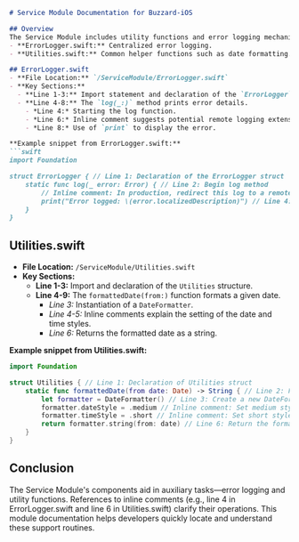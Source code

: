 ```markdown
# Service Module Documentation for Buzzard-iOS

## Overview
The Service Module includes utility functions and error logging mechanisms that support application-wide tasks. The key files are:
- **ErrorLogger.swift:** Centralized error logging.
- **Utilities.swift:** Common helper functions such as date formatting.

## ErrorLogger.swift
- **File Location:** `/ServiceModule/ErrorLogger.swift`
- **Key Sections:**
  - **Line 1-3:** Import statement and declaration of the `ErrorLogger` structure.
  - **Line 4-8:** The `log(_:)` method prints error details.
    - *Line 4:* Starting the log function.
    - *Line 6:* Inline comment suggests potential remote logging extension.
    - *Line 8:* Use of `print` to display the error.

**Example snippet from ErrorLogger.swift:**
```swift
import Foundation

struct ErrorLogger { // Line 1: Declaration of the ErrorLogger struct
    static func log(_ error: Error) { // Line 2: Begin log method
        // Inline comment: In production, redirect this log to a remote logging service.
        print("Error logged: \(error.localizedDescription)") // Line 4: Output error description to console
    }
}
```

## Utilities.swift
- **File Location:** `/ServiceModule/Utilities.swift`
- **Key Sections:**
  - **Line 1-3:** Import and declaration of the `Utilities` structure.
  - **Line 4-9:** The `formattedDate(from:)` function formats a given date.
    - *Line 3:* Instantiation of a `DateFormatter`.
    - *Line 4-5:* Inline comments explain the setting of the date and time styles.
    - *Line 6:* Returns the formatted date as a string.

**Example snippet from Utilities.swift:**
```swift
import Foundation

struct Utilities { // Line 1: Declaration of Utilities struct
    static func formattedDate(from date: Date) -> String { // Line 2: Function to format a Date instance
        let formatter = DateFormatter() // Line 3: Create a new DateFormatter
        formatter.dateStyle = .medium // Inline comment: Set medium style for date formatting
        formatter.timeStyle = .short // Inline comment: Set short style for time formatting
        return formatter.string(from: date) // Line 6: Return the formatted date string
    }
}
```

## Conclusion
The Service Module's components aid in auxiliary tasks—error logging and utility functions. References to inline comments (e.g., line 4 in ErrorLogger.swift and line 6 in Utilities.swift) clarify their operations. This module documentation helps developers quickly locate and understand these support routines.
```
```